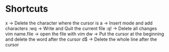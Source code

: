 # Shortcuts

x -> Delete the character where the cursor is
a -> Insert mode and add characters
:wq -> Write and Quit the current file
:q! -> Delete all changes
vim name.file -> open the file with vim
dw -> Put the cursor at the beginning and delete the word after the cursor
d$ -> Delete the whole line after the cursor